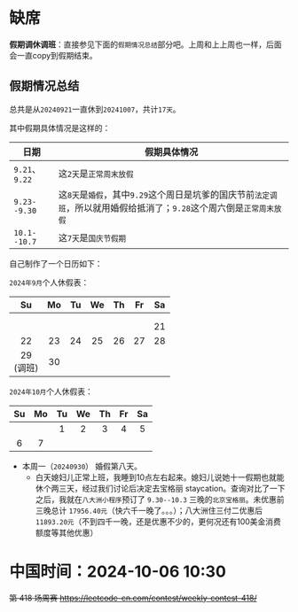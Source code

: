 
# 缺席

**假期调休调班**：直接参见下面的`假期情况总结`部分吧。上周和上上周也一样，后面会一直copy到假期结束。

## 假期情况总结

总共是从`20240921`一直休到`20241007`，共计`17天`。

其中假期具体情况是这样的：

| 日期 | 假期具体情况 |
|--|--|
| `9.21`、`9.22` | 这`2天`是`正常周末放假` |
| `9.23--9.30` | 这`8天`是`婚假`，其中`9.29`这个周日是坑爹的国庆节前`法定调班`，所以就用婚假给抵消了；`9.28`这个周六倒是`正常周末放假` |
| `10.1--10.7` | 这`7天`是`国庆节假期` |

自己制作了一个日历如下：

`2024年9月`个人休假表：

|Su|Mo|Tu|We|Th|Fr|Sa|
|:--:|:--:|:--:|:--:|:--:|:--:|:--:|
||||||||
||||||||
|||||||21|
|22|23|24|25|26|27|28|
|29<br>(调班)|30||||||

`2024年10月`个人休假表：

|Su|Mo|Tu|We|Th|Fr|Sa|
|:--:|:--:|:--:|:--:|:--:|:--:|:--:|
|||1|2|3|4|5|
|6|7||||||

- 本周一（`20240930`） 婚假第八天。
  * 白天媳妇儿正常上班，我睡到10点左右起来。媳妇儿说她十一假期也就能休个两三天，经过我们讨论后决定去宝格丽 staycation。查询对比了一下之后，我就在`八大洲小程序`预订了 `9.30--10.3` 三晚的`北京宝格丽`。未优惠前三晚总计 `17956.40元`（快六千一晚了。。。）；八大洲住三付二优惠后 `11893.20元`（不到四千一晚，还是优惠不少的，更何况还有100美金消费额度等其他优惠）

# 中国时间：2024-10-06 10:30

~~第 418 场周赛 https://leetcode-cn.com/contest/weekly-contest-418/~~
